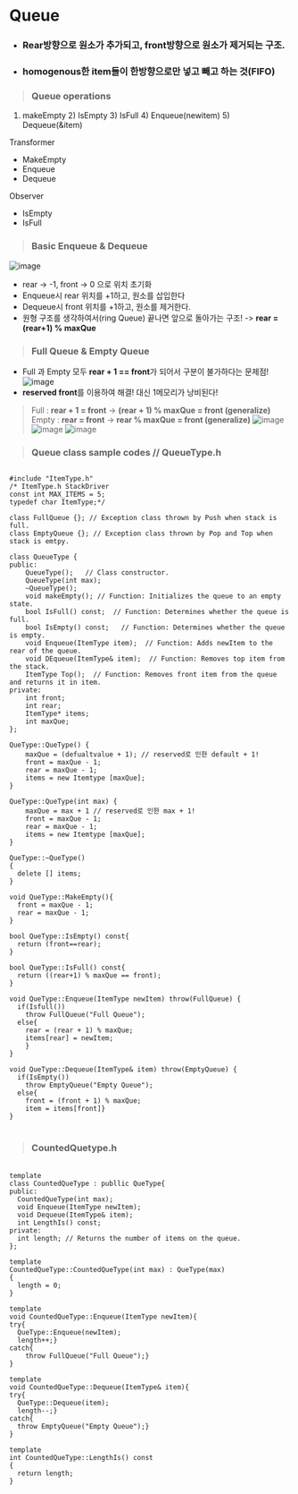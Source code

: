 Queue
================
* ### Rear방향으로 원소가 추가되고, front방향으로 원소가 제거되는 구조.
* ### homogenous한 item들이 **한방향으로만 넣고 빼고 하는 것(FIFO)**

> ### Queue operations
1) makeEmpty 2) IsEmpty 3) IsFull 4) Enqueue(newitem) 5) Dequeue(&item)  </br>

  Transformer
  * MakeEmpty
  * Enqueue
  * Dequeue </br>
  
  Observer
  * IsEmpty
  * IsFull
  
> ### Basic Enqueue & Dequeue  
![image](https://user-images.githubusercontent.com/50229148/106693218-5c149380-6619-11eb-8d0c-40c75c7f5e8b.png)
* rear -> -1, front -> 0 으로 위치 초기화
* Enqueue시 rear 위치를 +1하고, 원소를 삽입한다
* Dequeue시 front 위치를 +1하고, 원소를 제거한다.
* 원형 구조를 생각하여서(ring Queue) 끝나면 앞으로 돌아가는 구조! -> **rear = (rear+1) % maxQue**

> ### Full Queue & Empty Queue
  * Full 과 Empty 모두 **rear + 1 == front**가 되어서 구분이 불가하다는 문제점!
![image](https://user-images.githubusercontent.com/50229148/106693714-62573f80-661a-11eb-8902-ed3552e8a990.png)
  * **reserved front**를 이용하여 해결! 대신 1메모리가 낭비된다!
  > Full : **rear + 1 = front** -> **(rear + 1) % maxQue = front (generalize)**
  > Empty : **rear = front** -> **rear % maxQue = front (generalize)**
![image](https://user-images.githubusercontent.com/50229148/106694027-0f31bc80-661b-11eb-93af-f2abdd016202.png)
![image](https://user-images.githubusercontent.com/50229148/106694331-aa2a9680-661b-11eb-8b9b-0af38b607cfb.png)
![image](https://user-images.githubusercontent.com/50229148/106694356-b7e01c00-661b-11eb-9ec9-97aa0768e4c2.png)

> ### Queue class sample codes // QueueType.h
<pre>
<code>
#include "ItemType.h"
/* ItemType.h StackDriver
const int MAX_ITEMS = 5;
typedef char ItemType;*/

class FullQueue {}; // Exception class thrown by Push when stack is full.
class EmptyQueue {}; // Exception class thrown by Pop and Top when stack is emtpy.

class QueueType {
public:
    QueueType();   // Class constructor.
    QueueType(int max);
    ~QueueType();
    void makeEmpty(); // Function: Initializes the queue to an empty state.
    bool IsFull() const;  // Function: Determines whether the queue is full.
    bool IsEmpty() const;   // Function: Determines whether the queue is empty.
    void Enqueue(ItemType item);  // Function: Adds newItem to the rear of the queue.
    void DEqueue(ItemType& item);  // Function: Removes top item from the stack.
    ItemType Top();  // Function: Removes front item from the queue and returns it in item.
private:
    int front;
    int rear;
    ItemType* items;
    int maxQue;
};

QueType::QueType() {
    maxQue = (defualtvalue + 1); // reserved로 인한 default + 1!
    front = maxQue - 1;
    rear = maxQue - 1;
    items = new Itemtype [maxQue];
}

QueType::QueType(int max) {
    maxQue = max + 1 // reserved로 인한 max + 1!
    front = maxQue - 1; 
    rear = maxQue - 1;
    items = new Itemtype [maxQue];
}

QueType::~QueType()         
{
  delete [] items;
}

void QueType::MakeEmpty(){
  front = maxQue - 1; 
  rear = maxQue - 1;
}

bool QueType::IsEmpty() const{
  return (front==rear);
}

bool QueType::IsFull() const{
  return ((rear+1) % maxQue == front);
}

void QueType::Enqueue(ItemType newItem) throw(FullQueue) {
  if(Isfull())
    throw FullQueue("Full Queue");
  else{
    rear = (rear + 1) % maxQue;
    items[rear] = newItem;
    }
}

void QueType::Dequeue(ItemType& item) throw(EmptyQueue) {
  if(IsEmpty())
    throw EmptyQueue("Empty Queue");
  else{
    front = (front + 1) % maxQue;
    item = items[front]}
}
</code> </pre>
    
> ### CountedQuetype.h
<pre> <code>
template<class Itemtype>
class CountedQueType<Itemtype> : publlic QueType<Itemtype>{
public:
  CountedQueType(int max);		
  void Enqueue(ItemType newItem);	
  void Dequeue(ItemType& item);
  int LengthIs() const;	
private:
  int length; // Returns the number of items on the queue.
};
  
template<class Itemtype>
CountedQueType<Itemtype>::CountedQueType<Itemtype>(int max) : QueType(max)
{
  length = 0;
}

template<class Itemtype>
void CountedQueType<ItemType>::Enqueue<Itemtype>(ItemType newItem){
try{
  QueType::Enqueue(newItem);
  length++;}
catch{
    throw FullQueue("Full Queue");}
}

template<class Itemtype>
void CountedQueType<Itemtype>::Dequeue<Itemtype>(ItemType& item){
try{
  QueType::Dequeue(item);
  length--;}
catch{
  throw EmptyQueue("Empty Queue");}
}

template<class Itemtype>
int CountedQueType<Itemtype>::LengthIs<Itemtype>() const
{
  return length;
}
  </code><pre>
